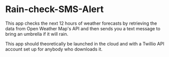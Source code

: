 # Rain-check-SMS-Alert

This app checks the next 12 hours of weather forecasts by retrieving the data from Open Weather Map's API and then sends you a text message to bring an umbrella if it will rain. 

This app should theoretically be launched in the cloud and with a Twillio API account set up for anybody who downloads it.
